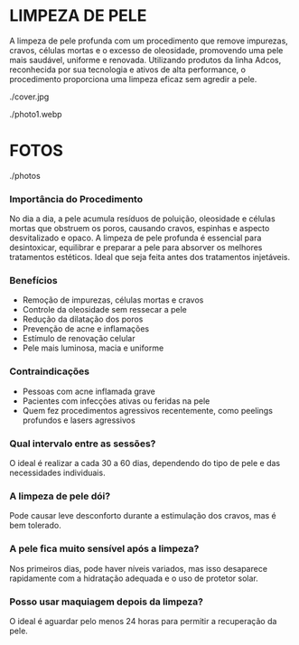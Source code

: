 <!-- order:70 -->
<!-- title:start -->
# LIMPEZA DE PELE
<!-- title:end -->
<!-- description:start -->
A limpeza de pele profunda com um procedimento que remove impurezas, cravos, células mortas e o excesso de oleosidade, promovendo uma pele mais saudável, uniforme e renovada. Utilizando produtos da linha Adcos, reconhecida por sua tecnologia e ativos de alta performance, o procedimento proporciona uma limpeza eficaz sem agredir a pele.
<!-- description:end -->
<!-- cover:start -->
./cover.jpg
<!-- cover:end -->

<!-- photo1:start -->
./photo1.webp
<!-- photo1:end -->

<!-- carousel:start -->
# FOTOS
./photos
<!-- carousel:end -->

<!-- faq:start -->
### Importância do Procedimento  
No dia a dia, a pele acumula resíduos de poluição, oleosidade e células mortas que obstruem os poros, causando cravos, espinhas e aspecto desvitalizado e opaco. A limpeza de pele profunda é essencial para desintoxicar, equilibrar e preparar a pele para absorver os melhores tratamentos estéticos. Ideal que seja feita antes dos tratamentos injetáveis.
<!-- faq:end -->
<!-- faq:start -->
### Benefícios  
- Remoção de impurezas, células mortas e cravos  
- Controle da oleosidade sem ressecar a pele  
- Redução da dilatação dos poros  
- Prevenção de acne e inflamações  
- Estímulo de renovação celular  
- Pele mais luminosa, macia e uniforme  
<!-- faq:end -->
<!-- faq:start -->
### Contraindicações  
- Pessoas com acne inflamada grave  
- Pacientes com infecções ativas ou feridas na pele  
- Quem fez procedimentos agressivos recentemente, como peelings profundos e lasers agressivos  
<!-- faq:end -->
<!-- faq:start -->
### Qual intervalo entre as sessões?  
O ideal é realizar a cada 30 a 60 dias, dependendo do tipo de pele e das necessidades individuais.
<!-- faq:end -->
<!-- faq:start -->
### A limpeza de pele dói?  
Pode causar leve desconforto durante a estimulação dos cravos, mas é bem tolerado.
<!-- faq:end -->
<!-- faq:start -->
### A pele fica muito sensível após a limpeza?  
Nos primeiros dias, pode haver níveis variados, mas isso desaparece rapidamente com a hidratação adequada e o uso de protetor solar.
<!-- faq:end -->
<!-- faq:start -->
### Posso usar maquiagem depois da limpeza?  
O ideal é aguardar pelo menos 24 horas para permitir a recuperação da pele.
<!-- faq:end -->
